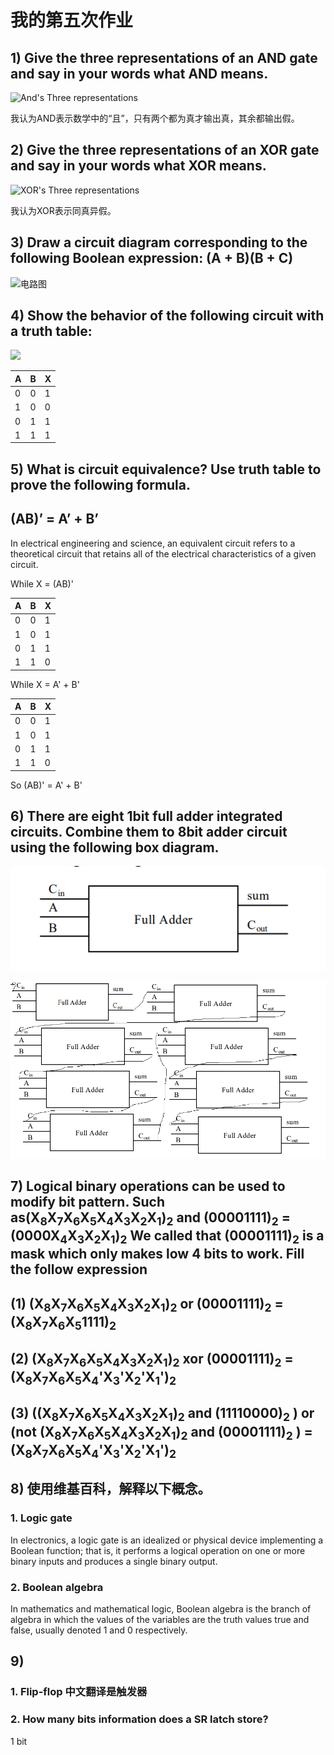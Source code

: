 # 我的第五次作业

## 1) Give the three representations of an AND gate and say in your words what AND means.
![And's Three representations](http://thyrsi.com/t6/389/1539862554x-1566688347.png)

我认为AND表示数学中的“且”，只有两个都为真才输出真，其余都输出假。

## 2) Give the three representations of an XOR gate and say in your words what XOR means.
![XOR's Three representations](http://thyrsi.com/t6/389/1539862730x1822611263.png)

我认为XOR表示同真异假。

## 3) Draw a circuit diagram corresponding to the following Boolean expression: (A + B)(B + C)
![电路图](http://thyrsi.com/t6/389/1539868389x-1404755462.png)

## 4) Show the behavior of the following circuit with a truth table:
![](http://thyrsi.com/t6/392/1540104923x1822611359.png)

| A | B | X |
| - | - | - |
| 0 | 0 | 1 |
| 1 | 0 | 0 |
| 0 | 1 | 1 |
| 1 | 1 | 1 |

## 5) What is circuit equivalence? Use truth table to prove the following formula.
##                  (AB)’ = A’ + B’
In electrical engineering and science, an equivalent circuit refers to a theoretical circuit that retains all of the electrical characteristics of a given circuit.

While X = (AB)'

| A | B | X |
| - | - | - |
| 0 | 0 | 1 |
| 1 | 0 | 1 |
| 0 | 1 | 1 |
| 1 | 1 | 0 |

While X = A' + B'

| A | B | X |
| - | - | - |
| 0 | 0 | 1 |
| 1 | 0 | 1 |
| 0 | 1 | 1 |
| 1 | 1 | 0 |

So (AB)' = A' + B'

## 6) There are eight 1bit full adder integrated circuits. Combine them to 8bit adder circuit using the following box diagram.
![](images\2.png)

![](images\无标题.png)

## 7) Logical binary operations can be used to modify bit pattern. Such as(X<sub>8</sub>X<sub>7</sub>X<sub>6</sub>X<sub>5</sub>X<sub>4</sub>X<sub>3</sub>X<sub>2</sub>X<sub>1</sub>)<sub>2</sub> and (00001111)<sub>2</sub> =(0000X<sub>4</sub>X<sub>3</sub>X<sub>2</sub>X<sub>1</sub>)<sub>2</sub> We called that (00001111)<sub>2</sub> is a mask which only makes low 4 bits to work. Fill the follow expression

## (1) (X<sub>8</sub>X<sub>7</sub>X<sub>6</sub>X<sub>5</sub>X<sub>4</sub>X<sub>3</sub>X<sub>2</sub>X<sub>1</sub>)<sub>2</sub> or (00001111)<sub>2</sub> = (X<sub>8</sub>X<sub>7</sub>X<sub>6</sub>X<sub>5</sub>1111)<sub>2</sub>

## (2) (X<sub>8</sub>X<sub>7</sub>X<sub>6</sub>X<sub>5</sub>X<sub>4</sub>X<sub>3</sub>X<sub>2</sub>X<sub>1</sub>)<sub>2</sub> xor (00001111)<sub>2</sub> = (X<sub>8</sub>X<sub>7</sub>X<sub>6</sub>X<sub>5</sub>X<sub>4</sub>'X<sub>3</sub>'X<sub>2</sub>'X<sub>1</sub>')<sub>2</sub>

## (3) ((X<sub>8</sub>X<sub>7</sub>X<sub>6</sub>X<sub>5</sub>X<sub>4</sub>X<sub>3</sub>X<sub>2</sub>X<sub>1</sub>)<sub>2</sub> and (11110000)<sub>2</sub> ) or (not (X<sub>8</sub>X<sub>7</sub>X<sub>6</sub>X<sub>5</sub>X<sub>4</sub>X<sub>3</sub>X<sub>2</sub>X<sub>1</sub>)<sub>2</sub> and (00001111)<sub>2</sub> ) = (X<sub>8</sub>X<sub>7</sub>X<sub>6</sub>X<sub>5</sub>X<sub>4</sub>'X<sub>3</sub>'X<sub>2</sub>'X<sub>1</sub>')<sub>2</sub> 

## 8) 使用维基百科，解释以下概念。

### 1. Logic gate
In electronics, a logic gate is an idealized or physical device implementing a Boolean function; that is, it performs a logical operation on one or more binary inputs and produces a single binary output. 

### 2. Boolean algebra
In mathematics and mathematical logic, Boolean algebra is the branch of algebra in which the values of the variables are the truth values true and false, usually denoted 1 and 0 respectively.

## 9) 

### 1. Flip-flop 中文翻译是触发器

### 2. How many bits information does a SR latch store?

1 bit